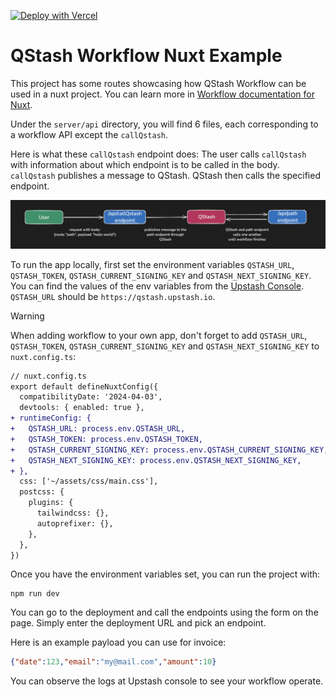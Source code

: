[![Deploy with Vercel](https://vercel.com/button)](https://vercel.com/new/clone?repository-url=https%3A%2F%2Fgithub.com%2Fupstash%2Fqstash-js%2Ftree%2Fmain%2Fexamples%2Fworkflow%2Fnuxt&env=QSTASH_TOKEN&envDescription=You%20can%20access%20this%20variable%20from%20Upstash%20Console%2C%20under%20QStash%20page.%20&project-name=qstash-workflow-nuxt&repository-name=qstash-workflow-nuxt&demo-title=Upstash%20QStash%20Workflow%20Example&demo-description=A%20Nuxt%20application%20utilizing%20QStash%20Workflows)
# QStash Workflow Nuxt Example

This project has some routes showcasing how QStash Workflow can be used in a nuxt project. You can learn more in [Workflow documentation for Nuxt](https://upstash.com/docs/qstash/workflow/quickstarts/nuxt).

Under the `server/api` directory, you will find 6 files, each corresponding to a workflow API except the `callQstash`.

Here is what these `callQstash` endpoint does: The user calls `callQstash` with information about which endpoint is to be called in the body. `callQstash` publishes a message to QStash. QStash then calls the specified endpoint.

![flow-diagram](../imgs/flow-diagram-nuxt.png)

To run the app locally, first set the environment variables `QSTASH_URL`, `QSTASH_TOKEN`, `QSTASH_CURRENT_SIGNING_KEY` and `QSTASH_NEXT_SIGNING_KEY`. You can find the values of the env variables from the [Upstash Console](https://console.upstash.com/qstash). `QSTASH_URL` should be `https://qstash.upstash.io`.

> [!WARNING]
> When adding workflow to your own app, don't forget to add `QSTASH_URL`, `QSTASH_TOKEN`, `QSTASH_CURRENT_SIGNING_KEY` and `QSTASH_NEXT_SIGNING_KEY` to `nuxt.config.ts`:
> 
> ```diff
> // nuxt.config.ts
> export default defineNuxtConfig({
>   compatibilityDate: '2024-04-03',
>   devtools: { enabled: true },
> + runtimeConfig: {
> +   QSTASH_URL: process.env.QSTASH_URL,
> +   QSTASH_TOKEN: process.env.QSTASH_TOKEN,
> +   QSTASH_CURRENT_SIGNING_KEY: process.env.QSTASH_CURRENT_SIGNING_KEY,
> +   QSTASH_NEXT_SIGNING_KEY: process.env.QSTASH_NEXT_SIGNING_KEY,
> + },
>   css: ['~/assets/css/main.css'],
>   postcss: {
>     plugins: {
>       tailwindcss: {},
>       autoprefixer: {},
>     },
>   },
> })
> ```

Once you have the environment variables set, you can run the project with:

```
npm run dev
```

You can go to the deployment and call the endpoints using the form on the page. Simply enter the deployment URL and pick an endpoint.

Here is an example payload you can use for invoice:

```json
{"date":123,"email":"my@mail.com","amount":10}
```

You can observe the logs at Upstash console to see your workflow operate.
